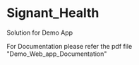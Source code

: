 # Signant_Health
Solution for Demo App

For Documentation please refer the pdf file "Demo_Web_app_Documentation" 
